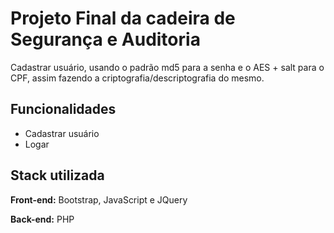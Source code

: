 # Projeto Final da cadeira de Segurança e Auditoria 

Cadastrar usuário, usando o padrão md5 para a senha e o AES + salt para o CPF, assim fazendo a criptografia/descriptografia do mesmo.
## Funcionalidades

- Cadastrar usuário
- Logar


## Stack utilizada

**Front-end:** Bootstrap, JavaScript e JQuery

**Back-end:** PHP
